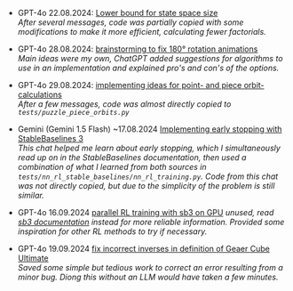 
- GPT-4o 22.08.2024: [Lower bound for state space size](https://chatgpt.com/share/83eb993e-0ae3-4e24-903d-7d22eefa6992)  
  _After several messages, code was partially copied with some modifications to make it more efficient, calculating fewer factorials._

- GPT-4o 28.08.2024: [brainstorming to fix 180° rotation animations](https://chatgpt.com/share/40f1633a-fae4-4881-99e1-7b8641166ba0)  
  _Main ideas were my own, ChatGPT added suggestions for algorithms to use in an implementation and explained pro's and con's of the options._

- GPT-4o 29.08.2024: [implementing ideas for point- and piece orbit-calculations](https://chatgpt.com/share/42fdec47-8ce7-4808-b5b7-41c46560a406)  
  _After a few messages, code was almost directly copied to `tests/puzzle_piece_orbits.py`_

- Gemini (Gemini 1.5 Flash) ~17.08.2024 [Implementing early stopping with StableBaselines 3](https://g.co/gemini/share/031b42019a6e)  
  _This chat helped me learn about early stopping, which I simultaneously read up on in the StableBaselines documentation, then used a combination of what I learned from both sources in `tests/nn_rl_stable_baselines/nn_rl_training.py`. Code from this chat was not directly copied, but due to the simplicity of the problem is still similar._

- GPT-4o 16.09.2024 [parallel RL training with sb3 on GPU](https://chatgpt.com/share/66e93a8c-4228-8007-bb84-da1a41ac4412)
  _unused, read [sb3 documentation](https://stable-baselines3.readthedocs.io/en/master/guide/vec_envs.html) instead for more reliable information. Provided some inspiration for other RL methods to try if necessary._

- GPT-4o 19.09.2024 [fix incorrect inverses in definition of Geaer Cube Ultimate](https://chatgpt.com/share/66ec2d4e-31c0-8007-b686-8d2637191c0e)  
  _Saved some simple but tedious work to correct an error resulting from a minor bug. Diong this without an LLM would have taken a few minutes._